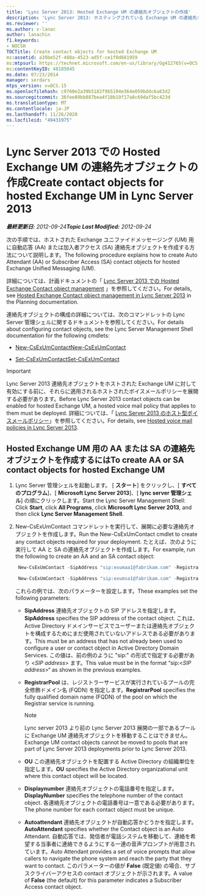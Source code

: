```yaml
---
title: 'Lync Server 2013: Hosted Exchange UM の連絡先オブジェクトの作成'
description: 'Lync Server 2013: ホスティングされている Exchange UM の連絡先オブジェクトを作成します。'
ms.reviewer: ''
ms.author: v-lanac
author: lanachin
f1.keywords:
- NOCSH
TOCTitle: Create contact objects for hosted Exchange UM
ms:assetid: a39be52f-488a-4523-ad5f-ce1f0d681959
ms:mtpsurl: https://technet.microsoft.com/en-us/library/Gg412765(v=OCS.15)
ms:contentKeyID: 48185045
ms.date: 07/23/2014
manager: serdars
mtps_version: v=OCS.15
ms.openlocfilehash: c9760e2a39b5182f9b5194e364e059bddc6a63d2
ms.sourcegitcommit: 36fee89bb887bea4f18b19f17a8c69daf5bc423d
ms.translationtype: MT
ms.contentlocale: ja-JP
ms.lasthandoff: 11/26/2020
ms.locfileid: "49431975"
---
```

# <a name="create-contact-objects-for-hosted-exchange-um-in-lync-server-2013"></a><span data-ttu-id="24dd8-103">Lync Server 2013 での Hosted Exchange UM の連絡先オブジェクトの作成</span><span class="sxs-lookup"><span data-stu-id="24dd8-103">Create contact objects for hosted Exchange UM in Lync Server 2013</span></span>

<div data-xmlns="http://www.w3.org/1999/xhtml">

<div class="topic" data-xmlns="http://www.w3.org/1999/xhtml" data-msxsl="urn:schemas-microsoft-com:xslt" data-cs="https://msdn.microsoft.com/">

<div data-asp="https://msdn2.microsoft.com/asp">



</div>

<div id="mainSection">

<div id="mainBody"><span data-ttu-id="24dd8-104">

<span> </span></span><span class="sxs-lookup"><span data-stu-id="24dd8-104">

<span> </span></span></span>

<span data-ttu-id="24dd8-105">_**最終更新日:** 2012-09-24_</span><span class="sxs-lookup"><span data-stu-id="24dd8-105">_**Topic Last Modified:** 2012-09-24_</span></span>

<span data-ttu-id="24dd8-106">次の手順では、ホストされた Exchange ユニファイドメッセージング (UM) 用に自動応答 (AA) または加入者アクセス (SA) 連絡先オブジェクトを作成する方法について説明します。</span><span class="sxs-lookup"><span data-stu-id="24dd8-106">The following procedure explains how to create Auto Attendant (AA) or Subscriber Access (SA) contact objects for hosted Exchange Unified Messaging (UM).</span></span>

<span data-ttu-id="24dd8-107">詳細については、計画ドキュメントの「 [Lync Server 2013 での Hosted Exchange Contact object management](lync-server-2013-hosted-exchange-contact-object-management.md) 」を参照してください。</span><span class="sxs-lookup"><span data-stu-id="24dd8-107">For details, see [Hosted Exchange Contact object management in Lync Server 2013](lync-server-2013-hosted-exchange-contact-object-management.md) in the Planning documentation.</span></span>

<span data-ttu-id="24dd8-108">連絡先オブジェクトの構成の詳細については、次のコマンドレットの Lync Server 管理シェルに関するドキュメントを参照してください。</span><span class="sxs-lookup"><span data-stu-id="24dd8-108">For details about configuring contact objects, see the Lync Server Management Shell documentation for the following cmdlets:</span></span>

  - [<span data-ttu-id="24dd8-109">New-CsExUmContact</span><span class="sxs-lookup"><span data-stu-id="24dd8-109">New-CsExUmContact</span></span>](https://docs.microsoft.com/powershell/module/skype/New-CsExUmContact)

  - [<span data-ttu-id="24dd8-110">Set-CsExUmContact</span><span class="sxs-lookup"><span data-stu-id="24dd8-110">Set-CsExUmContact</span></span>](https://docs.microsoft.com/powershell/module/skype/Set-CsExUmContact)

<div class=" ">


> [!IMPORTANT]  
> <span data-ttu-id="24dd8-111">Lync Server 2013 連絡先オブジェクトをホストされた Exchange UM に対して有効にする前に、それらに適用されるホストされたボイスメールポリシーを展開する必要があります。</span><span class="sxs-lookup"><span data-stu-id="24dd8-111">Before Lync Server 2013 contact objects can be enabled for hosted Exchange UM, a hosted voice mail policy that applies to them must be deployed.</span></span> <span data-ttu-id="24dd8-112">詳細については、「 <A href="lync-server-2013-hosted-voice-mail-policies.md">Lync Server 2013 のホスト型ボイスメールポリシー</A>」を参照してください。</span><span class="sxs-lookup"><span data-stu-id="24dd8-112">For details, see <A href="lync-server-2013-hosted-voice-mail-policies.md">Hosted voice mail policies in Lync Server 2013</A>.</span></span>



</div>

<div>

## <a name="to-create-aa-or-sa-contact-objects-for-hosted-exchange-um"></a><span data-ttu-id="24dd8-113">Hosted Exchange UM 用の AA または SA の連絡先オブジェクトを作成するには</span><span class="sxs-lookup"><span data-stu-id="24dd8-113">To create AA or SA contact objects for hosted Exchange UM</span></span>

1.  <span data-ttu-id="24dd8-114">Lync Server 管理シェルを起動します。 [ **スタート**] をクリックし、[ **すべてのプログラム**]、[ **Microsoft Lync Server 2013**]、[ **lync server 管理シェル**] の順にクリックします。</span><span class="sxs-lookup"><span data-stu-id="24dd8-114">Start the Lync Server Management Shell: Click **Start**, click **All Programs**, click **Microsoft Lync Server 2013**, and then click **Lync Server Management Shell**.</span></span>

2.  <span data-ttu-id="24dd8-115">New-CsExUmContact コマンドレットを実行して、展開に必要な連絡先オブジェクトを作成します。</span><span class="sxs-lookup"><span data-stu-id="24dd8-115">Run the New-CsExUmContact cmdlet to create any contact objects required for your deployment.</span></span> <span data-ttu-id="24dd8-116">たとえば、次のように実行して AA と SA の連絡先オブジェクトを作成します。</span><span class="sxs-lookup"><span data-stu-id="24dd8-116">For example, run the following to create an AA and an SA contact object:</span></span>
    
       ```powershell
        New-CsExUmContact -SipAddress "sip:exumaa1@fabrikam.com" -RegistrarPool "RedmondPool.litwareinc.com" -OU "HostedExUM Integration" -DisplayNumber "+14255550101" -AutoAttendant $True
       ```
    
       ```powershell
        New-CsExUmContact -SipAddress "sip:exumsa1@fabrikam.com" -RegistrarPool "RedmondPool.litwareinc.com" -OU "HostedExUM Integration" -DisplayNumber "+14255550101"
       ```
    
    <span data-ttu-id="24dd8-117">これらの例では、次のパラメーターを設定します。</span><span class="sxs-lookup"><span data-stu-id="24dd8-117">These examples set the following parameters:</span></span>
    
      - <span data-ttu-id="24dd8-118">**SipAddress** 連絡先オブジェクトの SIP アドレスを指定します。</span><span class="sxs-lookup"><span data-stu-id="24dd8-118">**SipAddress** specifies the SIP address of the contact object.</span></span> <span data-ttu-id="24dd8-119">これは、Active Directory ドメインサービスでユーザーまたは連絡先オブジェクトを構成するためにまだ使用されていないアドレスである必要があります。</span><span class="sxs-lookup"><span data-stu-id="24dd8-119">This must be an address that has not already been used to configure a user or contact object in Active Directory Domain Services.</span></span> <span data-ttu-id="24dd8-120">この値は、前の例のように "sip:" の形式で指定する必要があり \<*SIP address*\> ます。</span><span class="sxs-lookup"><span data-stu-id="24dd8-120">This value must be in the format “sip:\<*SIP address*\>“ as shown in the previous examples.</span></span>
    
      - <span data-ttu-id="24dd8-121">**RegistrarPool** は、レジストラーサービスが実行されているプールの完全修飾ドメイン名 (FQDN) を指定します。</span><span class="sxs-lookup"><span data-stu-id="24dd8-121">**RegistrarPool** specifies the fully qualified domain name (FQDN) of the pool on which the Registrar service is running.</span></span>
        
        <div class=" ">
        

        > [!NOTE]  
        > <span data-ttu-id="24dd8-122">Lync server 2013 より前の Lync Server 2013 展開の一部であるプールに Exchange UM 連絡先オブジェクトを移動することはできません。</span><span class="sxs-lookup"><span data-stu-id="24dd8-122">Exchange UM contact objects cannot be moved to pools that are part of Lync Server 2013 deployments prior to Lync Server 2013.</span></span>

        
        </div>
    
      - <span data-ttu-id="24dd8-123">**OU** この連絡先オブジェクトを配置する Active Directory の組織単位を指定します。</span><span class="sxs-lookup"><span data-stu-id="24dd8-123">**OU** specifies the Active Directory organizational unit where this contact object will be located.</span></span>
    
      - <span data-ttu-id="24dd8-124">**Displaynumber** 連絡先オブジェクトの電話番号を指定します。</span><span class="sxs-lookup"><span data-stu-id="24dd8-124">**DisplayNumber** specifies the telephone number of the contact object.</span></span> <span data-ttu-id="24dd8-125">各連絡先オブジェクトの電話番号は一意である必要があります。</span><span class="sxs-lookup"><span data-stu-id="24dd8-125">The phone number for each contact object must be unique.</span></span>
    
      - <span data-ttu-id="24dd8-126">**Autoattendant** 連絡先オブジェクトが自動応答かどうかを指定します。</span><span class="sxs-lookup"><span data-stu-id="24dd8-126">**AutoAttendant** specifies whether the Contact object is an Auto Attendant.</span></span> <span data-ttu-id="24dd8-127">自動応答では、発信者が電話システムを移動して、連絡を希望する当事者に連絡できるようにする一連の音声プロンプトが用意されています。</span><span class="sxs-lookup"><span data-stu-id="24dd8-127">Auto Attendant provides a set of voice prompts that allow callers to navigate the phone system and reach the party that they want to contact.</span></span> <span data-ttu-id="24dd8-128">このパラメーターの値が **False** (既定値) の場合、サブスクライバーアクセスの contact オブジェクトが示されます。</span><span class="sxs-lookup"><span data-stu-id="24dd8-128">A value of **False** (the default) for this parameter indicates a Subscriber Access contact object.</span></span>

<span data-ttu-id="24dd8-129"></div>

</div>

<span> </span>

</div>

</div>

</span><span class="sxs-lookup"><span data-stu-id="24dd8-129"></div>

</div>

<span> </span>

</div>

</div>

</span></span></div>

